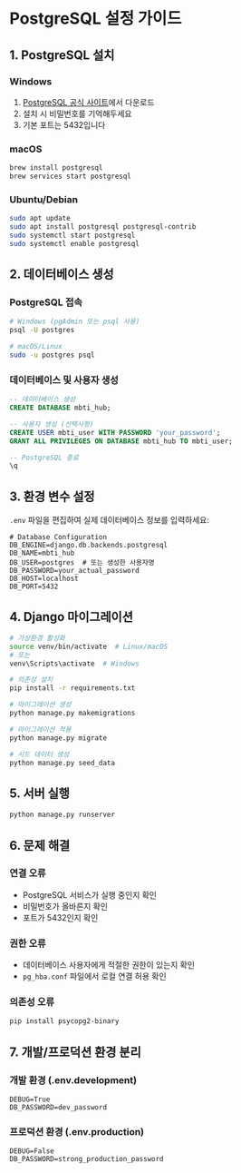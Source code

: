 # PostgreSQL 설정 가이드

## 1. PostgreSQL 설치

### Windows
1. [PostgreSQL 공식 사이트](https://www.postgresql.org/download/windows/)에서 다운로드
2. 설치 시 비밀번호를 기억해두세요
3. 기본 포트는 5432입니다

### macOS
```bash
brew install postgresql
brew services start postgresql
```

### Ubuntu/Debian
```bash
sudo apt update
sudo apt install postgresql postgresql-contrib
sudo systemctl start postgresql
sudo systemctl enable postgresql
```

## 2. 데이터베이스 생성

### PostgreSQL 접속
```bash
# Windows (pgAdmin 또는 psql 사용)
psql -U postgres

# macOS/Linux
sudo -u postgres psql
```

### 데이터베이스 및 사용자 생성
```sql
-- 데이터베이스 생성
CREATE DATABASE mbti_hub;

-- 사용자 생성 (선택사항)
CREATE USER mbti_user WITH PASSWORD 'your_password';
GRANT ALL PRIVILEGES ON DATABASE mbti_hub TO mbti_user;

-- PostgreSQL 종료
\q
```

## 3. 환경 변수 설정

`.env` 파일을 편집하여 실제 데이터베이스 정보를 입력하세요:

```env
# Database Configuration
DB_ENGINE=django.db.backends.postgresql
DB_NAME=mbti_hub
DB_USER=postgres  # 또는 생성한 사용자명
DB_PASSWORD=your_actual_password
DB_HOST=localhost
DB_PORT=5432
```

## 4. Django 마이그레이션

```bash
# 가상환경 활성화
source venv/bin/activate  # Linux/macOS
# 또는
venv\Scripts\activate  # Windows

# 의존성 설치
pip install -r requirements.txt

# 마이그레이션 생성
python manage.py makemigrations

# 마이그레이션 적용
python manage.py migrate

# 시드 데이터 생성
python manage.py seed_data
```

## 5. 서버 실행

```bash
python manage.py runserver
```

## 6. 문제 해결

### 연결 오류
- PostgreSQL 서비스가 실행 중인지 확인
- 비밀번호가 올바른지 확인
- 포트가 5432인지 확인

### 권한 오류
- 데이터베이스 사용자에게 적절한 권한이 있는지 확인
- `pg_hba.conf` 파일에서 로컬 연결 허용 확인

### 의존성 오류
```bash
pip install psycopg2-binary
```

## 7. 개발/프로덕션 환경 분리

### 개발 환경 (.env.development)
```env
DEBUG=True
DB_PASSWORD=dev_password
```

### 프로덕션 환경 (.env.production)
```env
DEBUG=False
DB_PASSWORD=strong_production_password
```